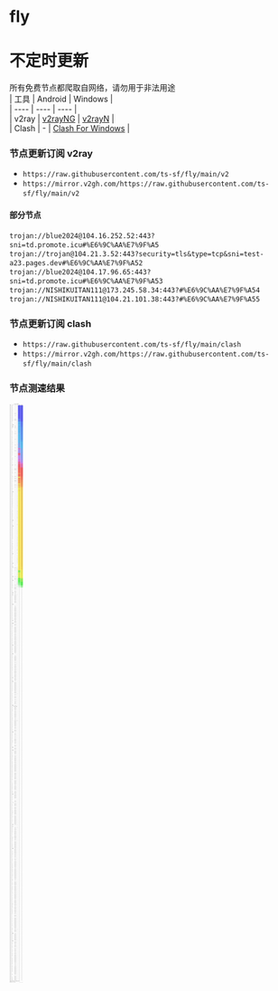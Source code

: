 # fly
# 不定时更新
所有免费节点都爬取自网络，请勿用于非法用途  
|  工具  | Android  | Windows  |  
|  ----  | ----   | ----  |  
| v2ray  | [v2rayNG](https://github.com/2dust/v2rayNG/releases) | [v2rayN](https://github.com/2dust/v2rayN/releases) |  
| Clash  | - | [Clash For Windows](https://github.com/2dust/clashN/releases) | 
  
### 节点更新订阅  v2ray
- `https://raw.githubusercontent.com/ts-sf/fly/main/v2`  
- `https://mirror.v2gh.com/https://raw.githubusercontent.com/ts-sf/fly/main/v2`  

#### 部分节点  
``` 
trojan://blue2024@104.16.252.52:443?sni=td.promote.icu#%E6%9C%AA%E7%9F%A5
trojan://trojan@104.21.3.52:443?security=tls&type=tcp&sni=test-a23.pages.dev#%E6%9C%AA%E7%9F%A52
trojan://blue2024@104.17.96.65:443?sni=td.promote.icu#%E6%9C%AA%E7%9F%A53
trojan://NISHIKUITAN111@173.245.58.34:443?#%E6%9C%AA%E7%9F%A54
trojan://NISHIKUITAN111@104.21.101.38:443?#%E6%9C%AA%E7%9F%A55
```
### 节点更新订阅  clash
- `https://raw.githubusercontent.com/ts-sf/fly/main/clash`  
- `https://mirror.v2gh.com/https://raw.githubusercontent.com/ts-sf/fly/main/clash`  

### 节点测速结果
![image](traffic.png)
